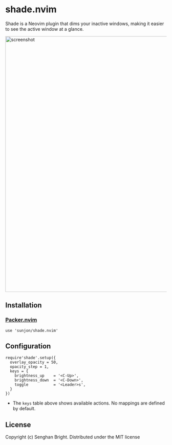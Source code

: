 # shade.nvim

Shade is a Neovim plugin that dims your inactive windows, making it easier to see the active window at a glance.

<img src="https://raw.githubusercontent.com/sunjon/images/master/shade_demo.gif" alt="screenshot" width="800"/>

## Installation

### [Packer.nvim](https://github.com/wbthomason/packer.nvim) 

```
use 'sunjon/shade.nvim'
```

## Configuration

```
require'shade'.setup({
  overlay_opacity = 50,
  opacity_step = 1,
  keys = {
    brightness_up    = '<C-Up>',
    brightness_down  = '<C-Down>',
    toggle           = '<Leader>s',
  }
})
```

* The `keys` table above shows available actions. No mappings are defined by default.


## License

Copyright (c) Senghan Bright. Distributed under the MIT license

